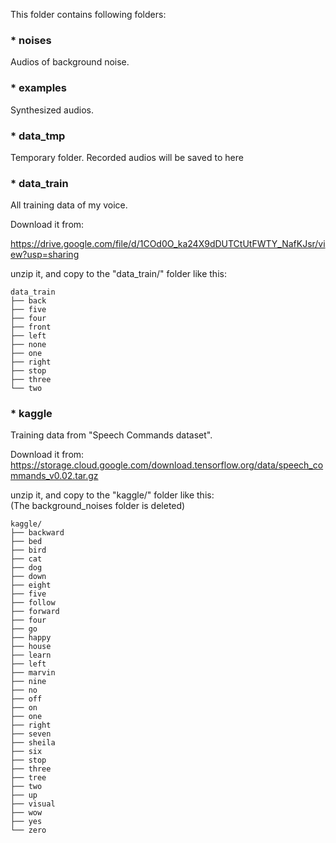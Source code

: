 This folder contains following folders:

### * noises
Audios of background noise.

### * examples
Synthesized audios.

### * data_tmp
Temporary folder. Recorded audios will be saved to here

### * data_train
All training data of my voice.

Download it from:

https://drive.google.com/file/d/1COd0O_ka24X9dDUTCtUtFWTY_NafKJsr/view?usp=sharing

unzip it, and copy to the "data_train/" folder like this:

```
data_train
├── back
├── five
├── four
├── front
├── left
├── none
├── one
├── right
├── stop
├── three
└── two
```

### * kaggle
Training data from "Speech Commands dataset".

Download it from:
https://storage.cloud.google.com/download.tensorflow.org/data/speech_commands_v0.02.tar.gz

unzip it, and copy to the "kaggle/" folder like this:  
(The background_noises folder is deleted)

```
kaggle/
├── backward
├── bed
├── bird
├── cat
├── dog
├── down
├── eight
├── five
├── follow
├── forward
├── four
├── go
├── happy
├── house
├── learn
├── left
├── marvin
├── nine
├── no
├── off
├── on
├── one
├── right
├── seven
├── sheila
├── six
├── stop
├── three
├── tree
├── two
├── up
├── visual
├── wow
├── yes
└── zero
```
